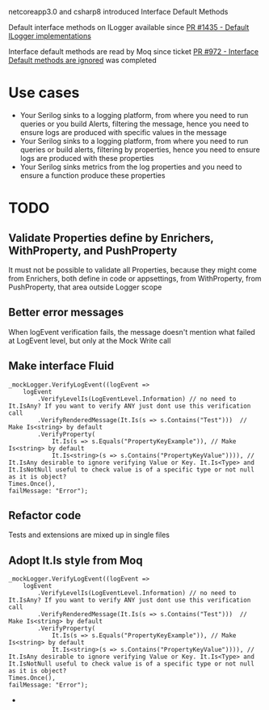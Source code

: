 ﻿netcoreapp3.0 and csharp8 introduced Interface Default Methods

Default interface methods on ILogger available since [PR #1435 - Default ILogger implementations](https://github.com/serilog/serilog/pull/1435)

Interface default methods are read by Moq since ticket [PR #972 - Interface Default methods are ignored](https://github.com/moq/moq4/issues/972) was completed

# Use cases

- Your Serilog sinks to a logging platform, from where you need to run queries or you build Alerts, filtering the message, hence you need to ensure logs are produced with specific values in the message
- Your Serilog sinks to a logging platform, from where you need to run queries or build alerts, filtering by properties, hence you need to ensure logs are produced with these properties
- Your Serilog sinks metrics from the log properties and you need to ensure a function produce these properties

# TODO

## Validate Properties define by Enrichers, WithProperty, and PushProperty
It must not be possible to validate all Properties, because they might come from Enrichers, both define in code or appsettings, from WithProperty, from PushProperty, that area outside Logger scope

## Better error messages
When logEvent verification fails, the message doesn't mention what failed at LogEvent level, but only at the Mock Write call

## Make interface Fluid
```
_mockLogger.VerifyLogEvent((logEvent =>
    logEvent
        .VerifyLevelIs(LogEventLevel.Information) // no need to It.IsAny? If you want to verify ANY just dont use this verification call
        .VerifyRenderedMessage(It.Is(s => s.Contains("Test")))  // Make Is<string> by default
        .VerifyProperty(
            It.Is(s => s.Equals("PropertyKeyExample")), // Make Is<string> by default
            It.Is<string>(s => s.Contains("PropertyKeyValue")))), // It.IsAny desirable to ignore verifying Value or Key. It.Is<Type> and It.IsNotNull useful to check value is of a specific type or not null as it is object?
Times.Once(),
failMessage: "Error");
```

## Refactor code
Tests and extensions are mixed up in single files

## Adopt It.Is style from Moq
```
_mockLogger.VerifyLogEvent((logEvent =>
    logEvent
        .VerifyLevelIs(LogEventLevel.Information) // no need to It.IsAny? If you want to verify ANY just dont use this verification call
        .VerifyRenderedMessage(It.Is(s => s.Contains("Test")))  // Make Is<string> by default
        .VerifyProperty(
            It.Is(s => s.Equals("PropertyKeyExample")), // Make Is<string> by default
            It.Is<string>(s => s.Contains("PropertyKeyValue")))), // It.IsAny desirable to ignore verifying Value or Key. It.Is<Type> and It.IsNotNull useful to check value is of a specific type or not null as it is object?
Times.Once(),
failMessage: "Error");
```

- 